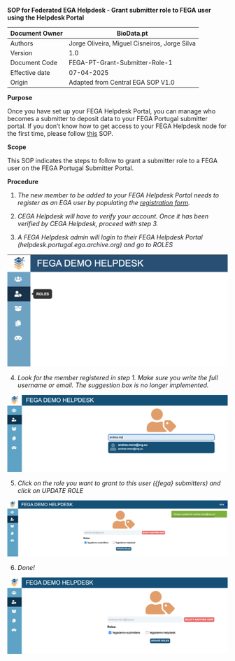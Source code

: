 **SOP for Federated EGA Helpdesk - Grant submitter role to FEGA user
using the Helpdesk Portal**

| Document Owner | BioData.pt                                    |
|----------------|-----------------------------------------------|
| Authors        | Jorge Oliveira, Miguel Cisneiros, Jorge Silva |
| Version        | 1.0                                           |
| Document Code  | FEGA-PT-Grant-Submitter-Role-1                |
| Effective date | 07-04-2025                                    |
| Origin         | Adapted from Central EGA SOP V1.0             |

**Purpose**

Once you have set up your FEGA Helpdesk Portal, you can manage who
becomes a submitter to deposit data to your FEGA Portugal submitter
portal. If you don’t know how to get access to your FEGA Helpdesk node
for the first time, please follow
[<u>this</u>](https://docs.google.com/document/d/1AzhK3B3NrwqJSB3hF6Ajw4_x_X2BaOnQ/edit?usp=drive_link&ouid=108280939628938870978&rtpof=true&sd=true)
SOP.

**Scope**

This SOP indicates the steps to follow to grant a submitter role to a
FEGA user on the FEGA Portugal Submitter Portal.

**Procedure**

1.  *The new member to be added to your FEGA Helpdesk Portal needs to
    register as an EGA user by populating the [<u>registration
    form</u>](https://ega-archive.org/register/).*

2.  *CEGA Helpdesk will have to verify your account. Once it has been
    verified by CEGA Helpdesk, proceed with step 3.*

3.  *A FEGA Helpdesk admin will login to their FEGA Helpdesk Portal
    (helpdesk.portugal.ega.archive.org) and go to ROLES*

![ ](../docs/images/FEGA-SOP0013_image_4.png)

4.  *Look for the member registered in step 1. Make sure you write the
    full username or email. The suggestion box is no longer
    implemented.*

![ ](../docs/images/FEGA-SOP0013_image_2.png)

5.  *Click on the role you want to grant to this user ({fega}
    submitters) and click on UPDATE ROLE*

![ ](../docs/images/FEGA-SOP0013_image_3.png)

6.  *Done!*

![ ](../docs/images/FEGA-SOP0013_image_1.png)
